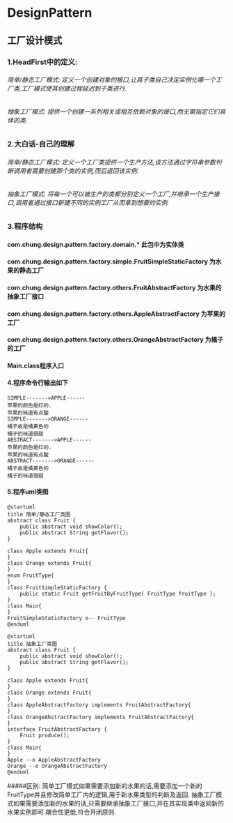 # DesignPattern
## 工厂设计模式
### 1.HeadFirst中的定义:
###### 简单/静态工厂模式: 定义一个创建对象的接口,让其子类自己决定实例化哪一个工厂类,工厂模式使其创建过程延迟到子类进行.
###### 抽象工厂模式: 提供一个创建一系列相关或相互依赖对象的接口,而无需指定它们具体的类.

### 2.大白话-自己的理解
###### 简单/静态工厂模式: 定义一个工厂类提供一个生产方法,该方法通过字符串参数判断调用者需要创建那个类的实例,而后返回该实例.
###### 抽象工厂模式: 将每一个可以被生产的类都分别定义一个工厂,并继承一个生产接口,调用者通过接口新建不同的实例工厂从而拿到想要的实例.

### 3.程序结构
#### com.chung.design.pattern.factory.domain.* 此包中为实体类
#### com.chung.design.pattern.factory.simple.FruitSimpleStaticFactory 为水果的静态工厂
#### com.chung.design.pattern.factory.others.FruitAbstractFactory 为水果的抽象工厂接口
#### com.chung.design.pattern.factory.others.AppleAbstractFactory 为苹果的工厂
#### com.chung.design.pattern.factory.others.OrangeAbstractFactory 为橘子的工厂

#### Main.class程序入口

#### 4.程序命令行输出如下
    SIMPLE------->APPLE------
    苹果的颜色是红的.
    苹果的味道有点酸
    SIMPLE------->ORANGE------
    橘子皮是橘黄色的
    橘子的味道很甜
    ABSTRACT------->APPLE------
    苹果的颜色是红的.
    苹果的味道有点酸
    ABSTRACT------->ORANGE------
    橘子皮是橘黄色的
    橘子的味道很甜
#### 5.程序uml类图
    @startuml
    title 简单/静态工厂类图
    abstract class Fruit {
        public abstract void showColor();
        public abstract String getFlavor();
    }

    class Apple extends Fruit{
    }
    class Orange extends Fruit{
    }
    enum FruitType{
    }
    class FruitSimpleStaticFactory {
        public static Fruit getFruitByFruitType( FruitType fruitType );
    }
    class Main{
    }
    FruitSimpleStaticFactory o-- FruitType
    @enduml
    
    @startuml
    title 抽象工厂类图
    abstract class Fruit {
        public abstract void showColor();
        public abstract String getFlavor();
    }

    class Apple extends Fruit{
    }
    class Orange extends Fruit{
    }
    class AppleAbstractFactory implements FruitAbstractFactory{
    }
    class OrangeAbstractFactory implements FruitAbstractFactory{
    }
    interface FruitAbstractFactory {
        Fruit produce();
    }
    class Main{
    }
    Apple --o AppleAbstractFactory
    Orange --o OrangeAbstractFactory
    @enduml
    
    
#####区别:
    简单工厂模式如果需要添加新的水果的话,需要添加一个新的FruitType并且修改简单工厂内的逻辑,用于新水果类型的判断及返回.
    抽象工厂模式如果需要添加新的水果的话,只需要继承抽象工厂接口,并在其实现类中返回新的水果实例即可.耦合性更低,符合开闭原则.